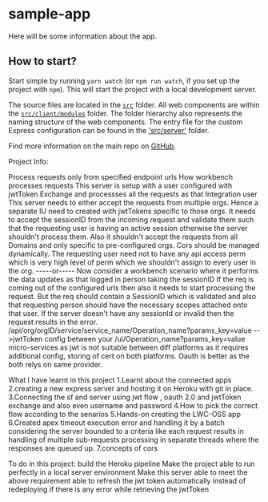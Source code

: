 # sample-app

Here will be some information about the app.

## How to start?

Start simple by running `yarn watch` (or `npm run watch`, if you set up the project with `npm`). This will start the project with a local development server.

The source files are located in the [`src`](./src) folder. All web components are within the [`src/client/modules`](./src/modules) folder. The folder hierarchy also represents the naming structure of the web components. The entry file for the custom Express configuration can be found in the ['src/server'](./src/server) folder.

Find more information on the main repo on [GitHub](https://github.com/muenzpraeger/create-lwc-app).

Project Info:

Process requests only from specified endpoint urls
How workbench processes requests
This server is setup with a user configured with jwtToken Exchange and processses all the requests as that Integration user
This server needs to either accept the requests from multiple orgs.
Hence a separate IU need to created with jwtTokens specific to those orgs.
It needs to accept the sessionID from the incoming request and validate them such that the requesting user is having an active session otherwise the server shouldn't process them.
Also it shouldn't accept the requests from all Domains and only specific to pre-configured orgs. Cors should be managed dynamically.
The requesting user need not to have any api access perm which is very high level of perm which we shouldn't assign to every user in the org.
-----or-----
Now consider a workbench scenario where it performs the data updates as that logged in person taking the sessionID
If the req is coming out of the configured urls then also it needs to start processing the request.
But the req should contain a SessionID which is validated and also that requesting person should have the necessary scopes attached onto that user.
If the server doesn't have any sessionId or invalid then the request results in the error.
/api/org/orgID/service/service_name/Operation_name?params_key=value -->jwtToken config between your
/ui/Operation_name?params_key=value
micro-services as jwt is not suitable between diff platforms as it requires additional config, storing of cert on both platforms. Oauth is better as the both relys on same provider.

What I have learnt in this project
1.Learnt about the connected apps
2.creating a new express server and hosting it on Heroku with git in place.
3.Connecting the sf and server using jwt flow , oauth 2.0 and jwtToken exchange and also even username and password
4.How to pick the correct flow according to the senarios
5.Hands-on creating the LWC-OSS app
6.Created apex timeout execution error and handling it by a batch considering the server bounded to a criteria like each request results in handling of multiple sub-requests processing in separate threads where the responses are queued up.
7.concepts of cors

To do in this project:
build the Heroku pipeline
Make the project able to run perfectly in a local server environment
Make this server able to meet the above requirement
able to refresh the jwt token automatically instead of redeploying if there is any error while retrieving the jwtToken
